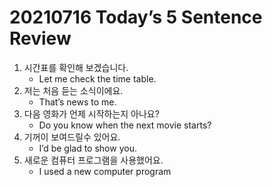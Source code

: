 # 20210716 Today’s 5 Sentence Review



1. 시간표를 확인해 보겠습니다.
   - Let me check the time table.
2. 저는 처음 듣는 소식이에요.
   - That’s news to me.
3. 다음 영화가 언제 시작하는지 아나요?
   - Do you know when the next movie starts?
4. 기꺼이 보여드릴수 있어요.
   - I’d be glad to show you.
5. 새로운 컴퓨터 프로그램을 사용했어요.
   - I used a new computer program 